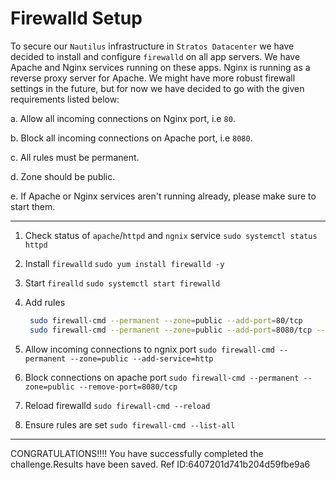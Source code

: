 # Firewalld Setup

To secure our `Nautilus` infrastructure in `Stratos Datacenter` we have decided to install and configure `firewalld` on all app servers. We have Apache and Nginx services running on these apps. Nginx is running as a reverse proxy server for Apache. We might have more robust firewall settings in the future, but for now we have decided to go with the given requirements listed below:

a. Allow all incoming connections on Nginx port, i.e `80`.

b. Block all incoming connections on Apache port, i.e `8080`.

c. All rules must be permanent.

d. Zone should be public.

e. If Apache or Nginx services aren't running already, please make sure to start them.

---

1. Check status of `apache`/`httpd` and `ngnix` service
   `sudo systemctl status httpd`

2. Install `firewalld`
   `sudo yum install firewalld -y`

3. Start `firealld`
   `sudo systemctl start firewalld`

4. Add rules
   ```bash
    sudo firewall-cmd --permanent --zone=public --add-port=80/tcp
    sudo firewall-cmd --permanent --zone=public --add-port=8080/tcp --reject
   ```
5. Allow incoming connections to ngnix port
   `sudo firewall-cmd --permanent --zone=public --add-service=http`

6. Block connections on apache port
   `sudo firewall-cmd --permanent --zone=public --remove-port=8080/tcp`

7. Reload firewalld
   `sudo firewall-cmd --reload`

8. Ensure rules are set
   `sudo firewall-cmd --list-all`

---

CONGRATULATIONS!!!!
You have successfully completed the challenge.Results have been saved. Ref ID:6407201d741b204d59fbe9a6